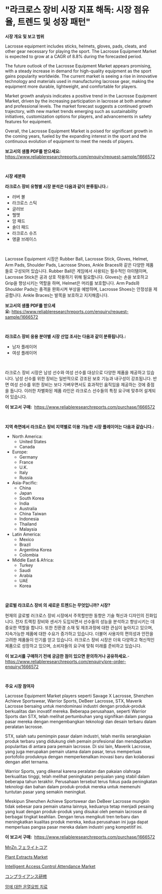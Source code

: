 <p><h1>"라크로스 장비 시장 지표 해독: 시장 점유율, 트렌드 및 성장 패턴"</h1></p><p><strong>시장 개요 및 보고 범위</strong></p>
<p><p>Lacrosse equipment includes sticks, helmets, gloves, pads, cleats, and other gear necessary for playing the sport. The Lacrosse Equipment Market is expected to grow at a CAGR of 8.8% during the forecasted period. </p><p>The future outlook of the Lacrosse Equipment Market appears promising, with a steady increase in demand for high-quality equipment as the sport gains popularity worldwide. The current market is seeing a rise in innovative technology and materials used in manufacturing lacrosse gear, making the equipment more durable, lightweight, and comfortable for players.</p><p>Market growth analysis indicates a positive trend in the Lacrosse Equipment Market, driven by the increasing participation in lacrosse at both amateur and professional levels. The market forecast suggests a continued growth trajectory, with new market trends emerging such as sustainability initiatives, customization options for players, and advancements in safety features for equipment.</p><p>Overall, the Lacrosse Equipment Market is poised for significant growth in the coming years, fueled by the expanding interest in the sport and the continuous evolution of equipment to meet the needs of players.</p></p>
<p><strong>보고서의 샘플 PDF를 받으세요:</strong> <a href="https://www.reliableresearchreports.com/enquiry/request-sample/1666572">https://www.reliableresearchreports.com/enquiry/request-sample/1666572</a></p>
<p>&nbsp;</p>
<p><strong>시장 세분화</strong></p>
<p><strong>라크로스 장비 유형별 시장 분석은 다음과 같이 분류됩니다.:</strong></p>
<p><ul><li>러버 볼</li><li>라크로스 스틱</li><li>글러브</li><li>헬멧</li><li>암 패드</li><li>숄더 패드</li><li>라크로스 슈즈</li><li>앵클 브레이스</li></ul></p>
<p>&nbsp;</p>
<p><p>Lacrosse Equipment 시장은 Rubber Ball, Lacrosse Stick, Gloves, Helmet, Arm Pads, Shoulder Pads, Lacrosse Shoes, Ankle Braces와 같은 다양한 제품들로 구성되어 있습니다. Rubber Ball은 게임에서 사용되는 필수적인 아이템이며, Lacrosse Stick은 공과 상호 작용하기 위해 필요합니다. Gloves는 손을 보호하고 Grip을 향상시키는 역할을 하며, Helmet은 머리를 보호합니다. Arm Pads와 Shoulder Pads는 충격을 완화시켜 부상을 예방하며, Lacrosse Shoes는 안정성을 제공합니다. Ankle Braces는 발목을 보호하고 지지해줍니다.</p></p>
<p><strong>보고서의 샘플 PDF를 받으세요:</strong>&nbsp;<a href="https://www.reliableresearchreports.com/enquiry/request-sample/1666572">https://www.reliableresearchreports.com/enquiry/request-sample/1666572</a></p>
<p>&nbsp;</p>
<p><strong> 라크로스 장비 응용 분야별 시장 산업 조사는 다음과 같이 분류됩니다.:</strong></p>
<p><ul><li>남자 플레이어</li><li>여성 플레이어</li></ul></p>
<p>&nbsp;</p>
<p><p>라크로스 장비 시장은 남성 선수와 여성 선수를 대상으로 다양한 제품을 제공하고 있습니다. 남성 선수를 위한 장비는 일반적으로 강조된 보호 기능과 내구성이 강조됩니다. 반면 여성 선수를 위한 장비는 보다 가벼우면서도 효과적인 움직임을 제공하는 것에 중점을 둡니다. 이러한 차별화된 제품 라인은 라크로스 선수들의 특정 요구에 맞추어 설계되어 있습니다.</p></p>
<p><strong>이 보고서 구매:</strong>&nbsp; <a href="https://www.reliableresearchreports.com/purchase/1666572">https://www.reliableresearchreports.com/purchase/1666572</a></p>
<p>&nbsp;</p>
<p><strong>지역 측면에서 라크로스 장비 지역별로 이용 가능한 시장 플레이어는 다음과 같습니다.:</strong></p>
<p><ul>
    <li>
        North America:
        <ul>
            <li>United States</li>
            <li>Canada</li>
        </ul>
    </li>
    <li>
        Europe:
        <ul>
            <li>Germany</li>
            <li>France</li>
            <li>U.K.</li>
            <li>Italy</li>
            <li>Russia</li>
        </ul>
    </li>
    <li>
        Asia-Pacific:
        <ul>
            <li>China</li>
            <li>Japan</li>
            <li>South Korea</li>
            <li>India</li>
            <li>Australia</li>
            <li>China Taiwan</li>
            <li>Indonesia</li>
            <li>Thailand</li>
            <li>Malaysia</li>
        </ul>
    </li>
    <li>
        Latin America:
        <ul>
            <li>Mexico</li>
            <li>Brazil</li>
            <li>Argentina Korea</li>
            <li>Colombia</li>
        </ul>
    </li>
    <li>
        Middle East & Africa:
        <ul>
            <li>Turkey</li>
            <li>Saudi</li>
            <li>Arabia</li>
            <li>UAE</li>
            <li>Korea</li>
        </ul>
    </li>
    </ul></p>
<p>&nbsp;</p>
<p><strong>글로벌 라크로스 장비 의 새로운 트렌드는 무엇입니까? 시장?</strong></p>
<p><p>현재의 글로벌 러크로스 장비 시장에서 주목할만한 동향은 기술 혁신과 디자인의 진화입니다. 전자 트랙킹 장비와 센서가 도입되면서 선수들의 성능을 분석하고 향상시키는 데 중요한 역할을 합니다. 또한 친환경 소재 및 제조과정에 대한 관심이 높아지고 있으며, 지속가능한 제품에 대한 수요가 증가하고 있습니다. 더불어 사용자의 편의성과 안전을 고려한 제품들이 인기를 얻고 있습니다. 러크로스 장비 시장은 더욱 다양하고 혁신적인 제품으로 성장하고 있으며, 소비자들의 요구에 맞춰 미래를 준비하고 있습니다.</p></p>
<p><strong>이 보고서를 구매하기 전에 궁금한 점이 있으면 문의하거나 공유하세요.</strong>- <a href="https://www.reliableresearchreports.com/enquiry/pre-order-enquiry/1666572">https://www.reliableresearchreports.com/enquiry/pre-order-enquiry/1666572</a></p>
<p>&nbsp;</p>
<p><strong>주요 시장 참여자</strong></p>
<p><p>Lacrosse Equipment Market players seperti Savage X Lacrosse, Shenzhen Achieve Sportswear, Warrior Sports, DeBeer Lacrosse, STX, Maverik Lacrosse bersaing untuk mendominasi industri dengan produk-produk berkualitas dan inovatif mereka. Beberapa perusahaan, seperti Warrior Sports dan STX, telah melihat pertumbuhan yang signifikan dalam pangsa pasar mereka dengan mengembangkan teknologi dan desain terbaru dalam peralatan lacrosse.</p><p>STX, salah satu pemimpin pasar dalam industri, telah merilis serangkaian produk terbaru yang didukung oleh pemain profesional dan mendapatkan popularitas di antara para pemain lacrosse. Di sisi lain, Maverik Lacrosse, yang juga merupakan pemain utama dalam pasar, terus memperluas portofolio produknya dengan memperkenalkan inovasi baru dan kolaborasi dengan atlet ternama.</p><p>Warrior Sports, yang dikenal karena peralatan dan pakaian olahraga berkualitas tinggi, telah melihat peningkatan penjualan yang stabil dalam beberapa tahun terakhir. Perusahaan tersebut terus fokus pada peningkatan teknologi dan bahan dalam produk-produk mereka untuk memenuhi tuntutan pasar yang semakin meningkat.</p><p>Meskipun Shenzhen Achieve Sportswear dan DeBeer Lacrosse mungkin tidak sebesar para pemain utama lainnya, keduanya tetap menjadi pesaing yang kuat dengan produk-produk yang disukai oleh pemain lacrosse di berbagai tingkat keahlian. Dengan terus mengikuti tren terbaru dan meningkatkan kualitas produk mereka, kedua perusahaan ini juga dapat memperluas pangsa pasar mereka dalam industri yang kompetitif ini.</p></p>
<p><strong>이 보고서 구매:</strong>&nbsp;&nbsp;<a href="https://www.reliableresearchreports.com/purchase/1666572">https://www.reliableresearchreports.com/purchase/1666572</a></p>
<p><p><a href="https://github.com/jkjreqjscoxx7/Market-Research-Report-List-1/blob/main/791782015191.md">MnZn フェライトコア</a></p><p><a href="https://automatic-knee-4c7.notion.site/Plant-Extracts-Market-Furnish-Information-about-Market-Size-Market-Share-Market-Dynamics-and-Proj-96473abe4df74103a132ec5375b5dc6a">Plant Extracts Market</a></p><p><a href="https://github.com/castoriffic/Market-Research-Report-List-4/blob/main/intelligent-access-control-attendance-market.md">Intelligent Access Control Attendance Market</a></p><p><a href="https://github.com/hilmi-2a/Market-Research-Report-List-1/blob/main/972389015192.md">コンプライアンス研修</a></p><p><a href="https://github.com/BrettWeberrt8767765/Market-Research-Report-List-1/blob/main/761230514072.md">암에 대한 온열요법 치료</a></p></p>

